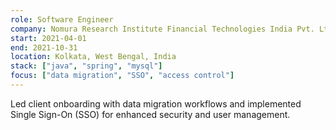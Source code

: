 ```yaml
---
role: Software Engineer
company: Nomura Research Institute Financial Technologies India Pvt. Ltd.
start: 2021-04-01
end: 2021-10-31
location: Kolkata, West Bengal, India
stack: ["java", "spring", "mysql"]
focus: ["data migration", "SSO", "access control"]
---
```

Led client onboarding with data migration workflows and implemented Single Sign-On (SSO) for enhanced security and user management.
